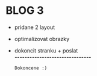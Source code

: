 # BLOG 3

- pridane 2 layout

* optimalizovat obrazky
* dokoncit stranku + poslat  
  **-------------------------------**

      Dokoncene :)
